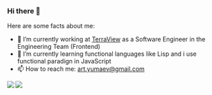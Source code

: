 ### Hi there 👋


Here are some facts about me:

- 🔭 I’m currently working at [TerraView](https://www.terraview.co) as a Software Engineer in the Engineering Team (Frontend)
- 🌱 I’m currently learning functional languages like Lisp and i use functional paradign in JavaScript
- 📫 How to reach me: art.yumaev@gmail.com

<span>
  <img align="left" src="https://github-readme-stats.vercel.app/api?username=arturyumaev&count_private=true&show_icons=true"/>
</span>

<span>
  <img align="left" src="https://github-readme-stats.vercel.app/api/top-langs/?username=arturyumaev" />
</span>
